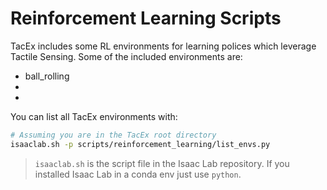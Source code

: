 # Reinforcement Learning Scripts

TacEx includes some RL environments for learning polices which leverage Tactile Sensing.
Some of the included environments are:
- ball_rolling
-
-

You can list all TacEx environments with:
```bash
# Assuming you are in the TacEx root directory
isaaclab.sh -p scripts/reinforcement_learning/list_envs.py
```
> `isaaclab.sh` is the script file in the Isaac Lab repository.
> If you installed Isaac Lab in a conda env just use `python`.
